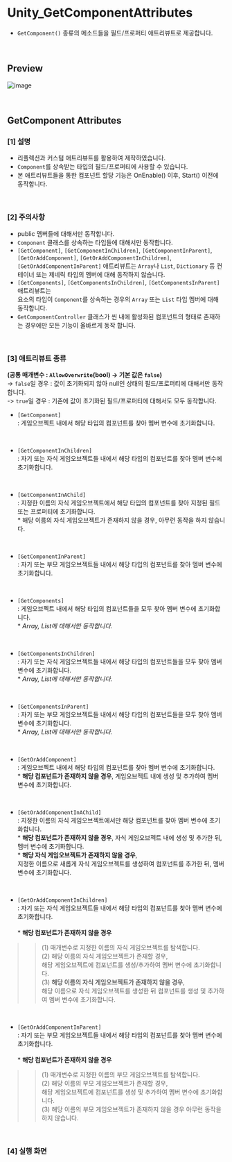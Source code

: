 # Unity_GetComponentAttributes
 - ```GetComponent()``` 종류의 메소드들을 필드/프로퍼티 애트리뷰트로 제공합니다.
 
<br>

## Preview
![image](https://user-images.githubusercontent.com/42164422/78679874-bb384780-7925-11ea-9975-186a3ef34c24.png)

<br>

## GetComponent Attributes
 ### [1] 설명
  - 리플렉션과 커스텀 애트리뷰트를 활용하여 제작하였습니다.
  - ```Component```를 상속받는 타입의 필드/프로퍼티에 사용할 수 있습니다.
  - 본 애트리뷰트들을 통한 컴포넌트 할당 기능은 OnEnable() 이후, Start() 이전에 동작합니다.
 
  <br>
  
 ### [2] 주의사항
  - public 멤버들에 대해서만 동작합니다.
  - ```Component``` 클래스를 상속하는 타입들에 대해서만 동작합니다.
  - ```[GetComponent]```, ```[GetComponentInChildren]```, ```[GetComponentInParent]```, ```[GetOrAddComponent]```, ```[GetOrAddComponentInChildren]```, ```[GetOrAddComponentInParent]``` 애트리뷰트는 ```Array```나 ```List```, ```Dictionary``` 등 컨테이너 또는 제네릭 타입의 멤버에 대해 동작하지 않습니다.
  - ```[GetComponents]```, ```[GetComponentsInChildren]```, ```[GetComponentsInParent]``` 애트리뷰트는
  <br>요소의 타입이 ```Component```를 상속하는 경우의 ```Array``` 또는 ```List``` 타입 멤버에 대해 동작합니다.
  - ```GetComponentController``` 클래스가 씬 내에 활성화된 컴포넌트의 형태로 존재하는 경우에만 모든 기능이 올바르게 동작 합니다.
  
  <br>
  
 ### [3] 애트리뷰트 종류
  **(공통 매개변수 : ```AllowOverwrite```(bool) -> 기본 값은 ```false```)**
  <br> -> ```false```일 경우 : 값이 초기화되지 않아 null인 상태의 필드/프로퍼티에 대해서만 동작합니다.
  <br> -> ```true```일 경우 : 기존에 값이 초기화된 필드/프로퍼티에 대해서도 모두 동작합니다.
 
  - ```[GetComponent]```
   <br>: 게임오브젝트 내에서 해당 타입의 컴포넌트를 찾아 멤버 변수에 초기화합니다.
   <br>
   
  - ```[GetComponentInChildren]```
   <br>: 자기 또는 자식 게임오브젝트들 내에서 해당 타입의 컴포넌트를 찾아 멤버 변수에 초기화합니다.
   <br>
   
  - ```[GetComponentInAChild]```
   <br>: 지정한 이름의 자식 게임오브젝트에서 해당 타입의 컴포넌트를 찾아 지정된 필드 또는 프로퍼티에 초기화합니다.
   <br>* 해당 이름의 자식 게임오브젝트가 존재하지 않을 경우, 아무런 동작을 하지 않습니다.
   <br>
   
  - ```[GetComponentInParent]```
   <br>: 자기 또는 부모 게임오브젝트들 내에서 해당 타입의 컴포넌트를 찾아 멤버 변수에 초기화합니다.
   <br>
  
  - ```[GetComponents]```
   <br>: 게임오브젝트 내에서 해당 타입의 컴포넌트들을 모두 찾아 멤버 변수에 초기화합니다.
   <br>* *Array, List에 대해서만 동작합니다.*
   <br>
   
  - ```[GetComponentsInChildren]```
   <br>: 자기 또는 자식 게임오브젝트들 내에서 해당 타입의 컴포넌트들을 모두 찾아 멤버 변수에 초기화합니다.
   <br>* *Array, List에 대해서만 동작합니다.*
   <br>
   
  - ```[GetComponentsInParent]```
   <br>: 자기 또는 부모 게임오브젝트들 내에서 해당 타입의 컴포넌트들을 모두 찾아 멤버 변수에 초기화합니다.
   <br>* *Array, List에 대해서만 동작합니다.*
   <br>
  
  - ```[GetOrAddComponent]```
   <br>: 게임오브젝트 내에서 해당 타입의 컴포넌트를 찾아 멤버 변수에 초기화합니다.
   <br>* **해당 컴포넌트가 존재하지 않을 경우**, 게임오브젝트 내에 생성 및 추가하여 멤버 변수에 초기화합니다.
   <br>
  
  - ```[GetOrAddComponentInAChild]```
   <br>: 지정한 이름의 자식 게임오브젝트에서만 해당 컴포넌트를 찾아 멤버 변수에 초기화합니다.
   <br>* **해당 컴포넌트가 존재하지 않을 경우**, 자식 게임오브젝트 내에 생성 및 추가한 뒤, 멤버 변수에 초기화합니다.
   <br>* **해당 자식 게임오브젝트가 존재하지 않을 경우**,
   <br> 지정한 이름으로 새롭게 자식 게임오브젝트를 생성하여 컴포넌트를 추가한 뒤, 멤버 변수에 초기화합니다.
   <br>
   
  - ```[GetOrAddComponentInChildren]```
   <br>: 자기 또는 자식 게임오브젝트들 내에서 해당 타입의 컴포넌트를 찾아 멤버 변수에 초기화합니다.
   <br><br>* **해당 컴포넌트가 존재하지 않을 경우**
   >> (1) 매개변수로 지정한 이름의 자식 게임오브젝트를 탐색합니다.
   <br> (2) 해당 이름의 자식 게임오브젝트가 존재할 경우,
   <br>     해당 게임오브젝트에 컴포넌트를 생성/추가하여 멤버 변수에 초기화합니다.
   <br> (3) **해당 이름의 자식 게임오브젝트가 존재하지 않을 경우**, 
   <br>     해당 이름으로 자식 게임오브젝트를 생성한 뒤 컴포넌트를 생성 및 추가하여 멤버 변수에 초기화합니다.
   <br>
   
  - ```[GetOrAddComponentInParent]```
   <br>: 자기 또는 부모 게임오브젝트들 내에서 해당 타입의 컴포넌트를 찾아 멤버 변수에 초기화합니다.
   <br><br>* **해당 컴포넌트가 존재하지 않을 경우**
   >> (1) 매개변수로 지정한 이름의 부모 게임오브젝트를 탐색합니다.
   <br> (2) 해당 이름의 부모 게임오브젝트가 존재할 경우, 
   <br>     해당 게임오브젝트에 컴포넌트를 생성 및 추가하여 멤버 변수에 초기화합니다.
   <br> (3) 해당 이름의 부모 게임오브젝트가 존재하지 않을 경우 아무런 동작을 하지 않습니다.
  
  <br>
  
 ### [4] 실행 화면
  
